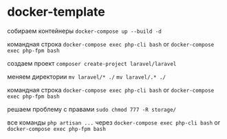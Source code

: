 # docker-template

собираем контейнеры
`docker-compose up --build -d`

командная строка
`docker-compose exec php-cli bash` or
`docker-compose exec php-fpm bash`

создаем проект
`composer create-project laravel/laravel`

меняем директории
`mv laravel/* ./`
`mv laravel/.* ./`

командная строка
`docker-compose exec php-cli bash` or
`docker-compose exec php-fpm bash`

решаем проблему с правами
`sudo chmod 777 -R storage/`

все команды `php artisan ...` через
`docker-compose exec php-cli bash` or
`docker-compose exec php-fpm bash`




